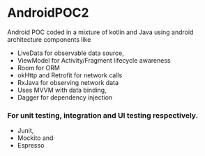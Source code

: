 # AndroidPOC2

Android POC coded in a mixture of kotlin and Java using android architecture components like 
- LiveData for observable data source, 
- ViewModel for Activity/Fragment lifecycle awareness
- Room for ORM 
- okHttp and Retrofit for network calls
- RxJava for observing network data
- Uses MVVM with data binding, 
- Dagger for dependency injection

### For unit testing, integration and UI testing respectively.
- Junit, 
- Mockito and 
- Espresso 
